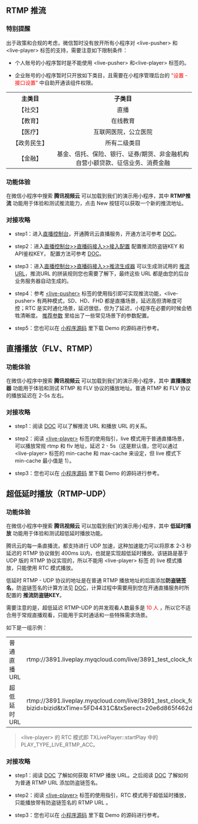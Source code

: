 ## RTMP 推流

### 特别提醒
出于政策和合规的考虑，微信暂时没有放开所有小程序对 &lt;live-pusher&gt; 和 &lt;live-player&gt; 标签的支持，需要注意如下限制条件：
- 个人账号的小程序暂时是不能使用 &lt;live-pusher&gt; 和&lt;live-player&gt; 标签的。

- 企业账号的小程序暂时只开放如下类目，且需要在小程序管理后台的<font color='red'> “设置 - 接口设置” </font>中自助开通该组件权限。

<table>
  <tr align="center">
    <th width="200px">主类目</th>
    <th width="700px">子类目</th>
  </tr>
  <tr align="center">
    <td>【社交】</td>
		<td>直播</td>
  </tr>
	<tr align="center">
    <td>【教育】</td>
		<td>在线教育</td>
  </tr>
	<tr align="center">
    <td>【医疗】</td>
		<td>互联网医院，公立医院</td>
  </tr>
	<tr align="center">
    <td>【政务民生】</td>
		<td>所有二级类目</td>
  </tr>
	<tr align="center">
    <td>【金融】</td>
		<td>基金、信托、保险、银行、证券/期货、非金融机构自营小额贷款、征信业务、消费金融</td>
  </tr>
</table>

### 功能体验
在微信小程序中搜索 **腾讯视频云** 可以加载到我们的演示用小程序，其中 **RTMP推流** 功能用于体验和测试推流能力，点击 New 按钮可以获取一个新的推流地址。

### 对接攻略
- step1：进入[直播控制台](https://console.cloud.tencent.com/live)，开通腾讯云直播服务，开通方法可参考 [DOC](https://cloud.tencent.com/document/product/454/7953#1.-.E8.A7.86.E9.A2.91.E7.9B.B4.E6.92.AD.EF.BC.88lvb.EF.BC.89)。

- step2：进入[直播控制台>>直播码接入>>接入配置](https://console.cloud.tencent.com/live/livecodemanage) 配置推流防盗链KEY 和 API鉴权KEY， 配置方法可参考 [DOC](https://cloud.tencent.com/document/product/454/7953#1.2-.E7.9B.B4.E6.92.AD.E7.A0.81.E6.8E.A5.E5.85.A5.E6.80.8E.E4.B9.88.E9.85.8D.EF.BC.9F)。

- step3：进入[直播控制台>>直播码接入>>推流生成器](https://console.cloud.tencent.com/live/livecodemanage) 可以生成测试用的 [推流URL](https://cloud.tencent.com/document/product/454/7915)，推流URL 的拼装规则您也需要了解下，最终这些 URL 都是由您的后台业务服务器自动生成的。

- step4：参考 [&lt;live-pusher&gt;](https://cloud.tencent.com/document/product/454/12518) 标签的使用指引即可实现推流功能，&lt;live-pusher&gt; 有两种模式，SD、HD、FHD 都是直播场景，延迟高但清晰度可控；RTC 是实时通化场景，延迟很低，但为了延迟，小程序在必要的时候会牺牲清晰度。 [推荐参数](https://cloud.tencent.com/document/product/454/12518#.E5.8F.82.E6.95.B0.E8.AE.BE.E7.BD.AE) 里给出了一些常见场景下的参数配置。

- step5：您也可以在 [小程序源码](https://cloud.tencent.com/document/product/454/7873#MiniPrograms) 里下载 Demo 的源码进行参考。


## 直播播放（FLV、RTMP）

### 功能体验
在微信小程序中搜索 **腾讯视频云** 可以加载到我们的演示用小程序，其中 **直播播放器** 功能用于体验和测试 RTMP 和 FLV 协议的播放地址。普通 RTMP 和 FLV 协议的播放延迟在 2-5s 左右。

### 对接攻略
- step1：阅读 [DOC](https://cloud.tencent.com/document/product/454/7915) 可以了解推流 URL 和播放 URL 的关系。

- step2：阅读 [&lt;live-player&gt;](https://cloud.tencent.com/document/product/454/12519) 标签的使用指引，live 模式用于普通直播场景，可以播放常规 rtmp 和 flv 地址，延迟 2 - 5s（这是默认值，您可以通过 &lt;live-player&gt; 标签的 min-cache 和 max-cache 来设定，但 live 模式下 min-cache 最小值是 1）。

- step3：您也可以在 [小程序源码](https://cloud.tencent.com/document/product/454/7873#MiniPrograms) 里下载 Demo 的源码进行参考。

## 超低延时播放（RTMP-UDP）
### 功能体验
在微信小程序中搜索 **腾讯视频云** 可以加载到我们的演示用小程序，其中 **低延时播放** 功能用于体验和测试超低延时播放功能。

腾讯云的每一条直播流，都支持进行 UDP 加速，这种加速能力可以将原本 2-3 秒延迟的 RTMP 协议做到 400ms 以内，也就是实现超低延时播放。该链路是基于 UDP 版的 RTMP 协议实现的，所以不能用 &lt;live-player&gt; 标签 的 live 模式播放，只能使用 RTC 模式播放。

低延时 RTMP - UDP 协议的地址是在普通 RTMP 播放地址的后面添加**防盗链签名**，防盗链签名的计算方法见 [DOC](https://cloud.tencent.com/document/product/454/9875)，计算过程中需要用到您在开通直播服务时所配置的 **推流防盗链KEY**。

需要注意的是，超低延迟 RTMP-UDP 的并发观看人数最多是<font color='red'> 10 人 </font>，所以它不适合用于常规直播观看，只能用于实时通话和一些特殊需求场景。

如下是一组示例：
<table >
    <tr>
      <td >普通直播 URL</td>
      <td>rtmp://3891.liveplay.myqcloud.com/live/3891_test_clock_for_rtmpacc</td>
    </tr>
    <tr>
      <td>超低延时 URL</td>
      <td>rtmp://3891.liveplay.myqcloud.com/live/3891_test_clock_for_rtmpacc?bizid=bizid&txTime=5FD4431C&txSerect=20e6d865f462dff61ada209d53c71cf9</td>
    </tr>
</table>

 > &lt;live-player&gt; 的 RTC 模式即 TXLivePlayer::startPlay 中的 PLAY_TYPE_LIVE_RTMP_ACC。

### 对接攻略
- step1：阅读 [DOC](https://cloud.tencent.com/document/product/454/7915) 了解如何获取 RTMP 播放 URL。之后阅读 [DOC](https://cloud.tencent.com/document/product/454/9875) 了解如何为普通 RTMP URL 添加防盗链签名。

- step2：阅读 [&lt;live-player&gt;](https://cloud.tencent.com/document/product/454/12519) 标签的使用指引，RTC 模式用于超低延时播放，只能播放带有防盗链签名的 RTMP URL 。

- step3：您也可以在 [小程序源码](https://cloud.tencent.com/document/product/454/7873#MiniPrograms) 里下载 Demo 的源码进行参考。




